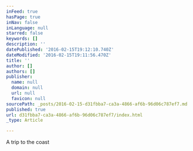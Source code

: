 ```yaml
---
inFeed: true
hasPage: true
inNav: false
inLanguage: null
starred: false
keywords: []
description: ''
datePublished: '2016-02-15T19:12:10.740Z'
dateModified: '2016-02-15T19:11:56.470Z'
title: ''
author: []
authors: []
publisher:
  name: null
  domain: null
  url: null
  favicon: null
sourcePath: _posts/2016-02-15-d31fbba7-ca3a-4866-af6b-96d06c787ef7.md
published: true
url: d31fbba7-ca3a-4866-af6b-96d06c787ef7/index.html
_type: Article

---
```

A trip to the coast